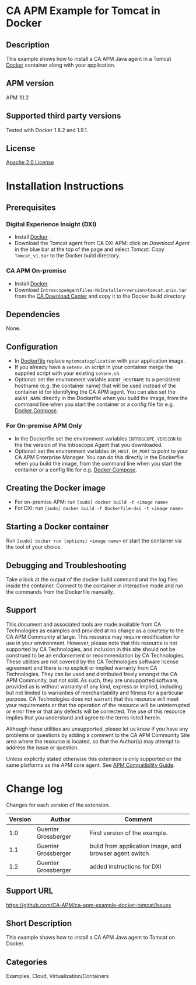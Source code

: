 # CA APM Example for Tomcat in Docker

## Description
This example shows how to install a CA APM Java agent in a Tomcat [Docker](http://www.docker.com/) container along with your application.

## APM version
APM 10.2

## Supported third party versions
Tested with Docker 1.8.2 and 1.9.1.

## License
[Apache 2.0 License](LICENSE)


# Installation Instructions

## Prerequisites
### Digital Experience Insight (DXI)
* Install [Docker](http://www.docker.com/) .
* Download the Tomcat agent from CA DXI APM: click on *Download Agent* in the blue bar at the top of the page and select *Tomcat*. Copy `Tomcat_v1.tar` to the Docker build directory.

### CA APM On-premise
* Install [Docker](http://www.docker.com/) .
* Download `IntroscopeAgentFiles-NoInstaller<version>tomcat.unix.tar` from the [CA Download Center](http://support.ca.com) and copy it to the Docker build directory.

## Dependencies
None.

## Configuration
* In [Dockerfile](Dockerfile) replace `mytomcatapplication` with your application image.
* If you already have a `setenv.sh` script in your container merge the supplied script with your existing `setenv.sh`.
* Optional: set the environment variable `AGENT_HOSTNAME` to a persistent hostname (e.g. the container name) that will be used instead of the container id for identifying the CA APM agent. You can also set the `AGENT_NAME` directly in the Dockerfile when you build the image, from the command line when you start the container or a config file for e.g. [Docker Compose](http://www.docker.com/products/docker-compose).


### For On-premise APM Only
* In the Dockerfile set the environment variables `INTROSCOPE_VERSION` to the the version of the Introscope Agent that you downloaded.
* Optional: set the environment variables `EM_HOST`, `EM_PORT` to point to your CA APM Enterprise Manager. You can do this directly in the Dockerfile when you build the image, from the command line when you start the container or a config file for e.g. [Docker Compose](http://www.docker.com/products/docker-compose).

## Creating the Docker image
* For on-premise APM: run `[sudo] docker build -t <image name>`
* For DXI: run `[sudo] docker build -f Dockerfile-dxi -t <image name>`

## Starting a Docker container
Run `[sudo] docker run [options] <image name>` or start the container via the tool of your choice.

## Debugging and Troubleshooting
Take a look at the output of the docker build command and the log files inside the container. Connect to the container in interactive mode and run the commands from the Dockerfile manually.

## Support
This document and associated tools are made available from CA Technologies as examples and provided at no charge as a courtesy to the CA APM Community at large. This resource may require modification for use in your environment. However, please note that this resource is not supported by CA Technologies, and inclusion in this site should not be construed to be an endorsement or recommendation by CA Technologies. These utilities are not covered by the CA Technologies software license agreement and there is no explicit or implied warranty from CA Technologies. They can be used and distributed freely amongst the CA APM Community, but not sold. As such, they are unsupported software, provided as is without warranty of any kind, express or implied, including but not limited to warranties of merchantability and fitness for a particular purpose. CA Technologies does not warrant that this resource will meet your requirements or that the operation of the resource will be uninterrupted or error free or that any defects will be corrected. The use of this resource implies that you understand and agree to the terms listed herein.

Although these utilities are unsupported, please let us know if you have any problems or questions by adding a comment to the CA APM Community Site area where the resource is located, so that the Author(s) may attempt to address the issue or question.

Unless explicitly stated otherwise this extension is only supported on the same platforms as the APM core agent. See [APM Compatibility Guide](http://www.ca.com/us/support/ca-support-online/product-content/status/compatibility-matrix/application-performance-management-compatibility-guide.aspx).


# Change log
Changes for each version of the extension.

Version | Author | Comment
--------|--------|--------
1.0 | Guenter Grossberger | First version of the example.
1.1 | Guenter Grossberger | build from application image, add browser agent switch
1.2 | Guenter Grossberger | added instructions for DXI

## Support URL
https://github.com/CA-APM/ca-apm-example-docker-tomcat/issues

## Short Description
This example shows how to install a CA APM Java agent to Tomcat on Docker.

## Categories
Examples, Cloud, Virtualization/Containers
